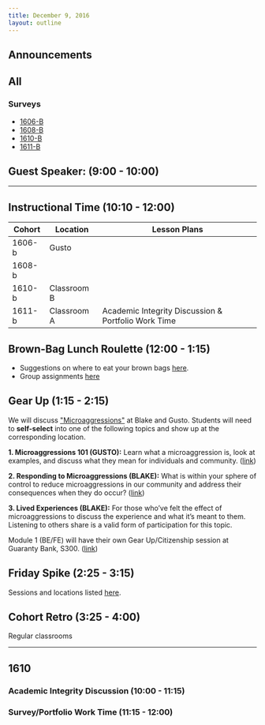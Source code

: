 ```yaml
---
title: December 9, 2016
layout: outline
---
```



## Announcements

## All

### Surveys
* [1606-B]()
* [1608-B]()
* [1610-B]()
* [1611-B]()

## Guest Speaker:  (9:00 - 10:00)

***

## Instructional Time (10:10 - 12:00)

| Cohort | Location | Lesson Plans |
| ------ | -------- | ------------ |
| 1606-b | Gusto | |
| 1608-b | | |
| 1610-b | Classroom B | |
| 1611-b | Classroom A | Academic Integrity Discussion & Portfolio Work Time|

## Brown-Bag Lunch Roulette (12:00 - 1:15)

* Suggestions on where to eat your brown bags [here](http://goo.gl/mHcSpv).
* Group assignments [here](https://github.com/turingschool/interdisciplinary-planning/blob/master/groups/20161202.markdown)


## Gear Up (1:15 - 2:15)
We will discuss ["Microaggressions"](https://github.com/turingschool/gear-up/blob/master/microaggressions.markdown) at Blake and Gusto. Students will need to **self-select** into one of the following topics and show up at the corresponding location.

**1. Microaggressions 101 (GUSTO):** Learn what a microaggression is, look at examples, and discuss what they mean for individuals and community. ([link](https://github.com/turingschool/gear-up/blob/master/microaggressions_group1.md))  

**2. Responding to Microaggressions (BLAKE):** What is within your sphere of control to reduce microaggressions in our community and address their consequences when they do occur? ([link](https://github.com/turingschool/gear-up/blob/master/microaggressions_group2.md))  

**3. Lived Experiences (BLAKE):** For those who’ve felt the effect of microaggressions to discuss the experience and what it’s meant to them. Listening to others share is a valid form of participation for this topic.  

Module 1 (BE/FE) will have their own Gear Up/Citizenship session at Guaranty Bank, S300. ([link](https://github.com/turingschool/gear-up/blob/master/microaggressions_group3.md))  

## Friday Spike (2:25 - 3:15)
Sessions and locations listed [here](https://docs.google.com/spreadsheets/d/1K5JRLoSOHwv4SqE3B6uuXNFuZ9chn3Xop_9fpB9Wyh4/edit?usp=sharing).

## Cohort Retro (3:25 - 4:00)
Regular classrooms


***

## 1610

### Academic Integrity Discussion (10:00 - 11:15)

### Survey/Portfolio Work Time (11:15 - 12:00)

